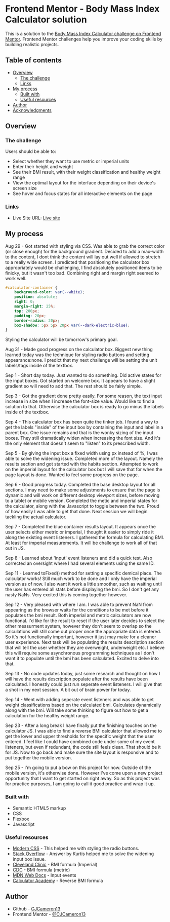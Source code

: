 # Frontend Mentor - Body Mass Index Calculator solution

This is a solution to the [Body Mass Index Calculator challenge on Frontend Mentor](https://www.frontendmentor.io/challenges/body-mass-index-calculator-brrBkfSz1T). Frontend Mentor challenges help you improve your coding skills by building realistic projects. 

## Table of contents

- [Overview](#overview)
  - [The challenge](#the-challenge)
  - [Links](#links)
- [My process](#my-process)
  - [Built with](#built-with)
  - [Useful resources](#useful-resources)
- [Author](#author)
- [Acknowledgments](#acknowledgments)

## Overview

### The challenge

Users should be able to:

- Select whether they want to use metric or imperial units
- Enter their height and weight
- See their BMI result, with their weight classification and healthy weight range
- View the optimal layout for the interface depending on their device's screen size
- See hover and focus states for all interactive elements on the page

### Links

- Live Site URL: [Live site](https://cjcameron13.github.io/bmi-calculator/)

## My process

Aug 29 - Got started with styling via CSS. Was able to grab the correct color (or close enough) for the background gradient. Decided to add a max-width to the content, I dont think the content will lay out well if allowed to stretch to a really wide screen. I predicted that positioning the calculator box appropriately would be challenging, I find absolutely positioned items to be finicky, but it wasn't too bad. Combining right and margin right seemed to work well.
```css
#calculator-container {
    background-color: var(--white);
    position: absolute;
    right: 0;
    margin-right: 25%;
    top: 200px;
    padding: 20px;
    border-radius: 20px;
    box-shadow: 5px 5px 20px var(--dark-electric-blue);
}
```
Styling the calculator will be tomorrow's primary goal.

Aug 31 - Made good progress on the calculator box. Biggest new thing learned today was the technique for styling radio buttons and setting appearance:none. I predict that my next challenge will be setting the unit labels/tags inside of the textbox.

Sep 1 - Short day today. Just wanted to do something. Did active states for the input boxes. Got started on welcome box. It appears to have a slight gradient so will need to add that. The rest should be fairly simple.

Sep 3 - Got the gradient done pretty easily. For some reason, the text input increase in size when I increase the font-size value. Would like to find a solution to that. Otherwise the calculator box is ready to go minus the labels inside of the textbox.

Sep 4 - This calculator box has been quite the tinker job. I found a way to get the labels "inside" of the input box by containing the input and label in a parent box. One issue remains and that is the wonky sizing of the input boxes. They still dramatically widen when increasing the font size. And it's the only element that doesn't seem to "listen" to its prescribed width.

Sep 5 - By giving the input box a fixed width using px instead of %, I was able to solve the widening issue. Completed more of the layout. Namely the results section and got started with the habits section. Attempted to work on the imperial layout for the calculator box but I will save that for when the page layout is done. Wanted to feel some progress on the page.

Sep 6 - Good progress today. Completed the base desktop layout for all sections. I may need to make some adjustments to ensure that the page is dynamic and will work on different desktop viewport sizes, before moving to a tablet or mobile version. Completed the metic and imperial states for the calculator, along with the Javascript to toggle between the two. Proud of how easily I was able to get that done. Next session we will begin tackling the actual calculator.

Sep 7 - Completed the blue container results layout. It appears once the user selects either metric or imperial, I thought it easier to simply ride it along the existing event listeners. I gathered the formula for calculating BMI. At least for imperial measurements. It will be challenge to work all of that out in JS.

Sep 8 - Learned about 'input' event listeners and did a quick test. Also corrected an oversight where I had several elements using the same ID.

Sep 11 - Learned toFixed() method for setting a specific demical place. The calculator works! Still much work to be done and I only have the imperial version as of now. I also want it work a little smoother, such as waiting until the user has entered all stats before displaying the bmi. So I don't get any nasty NaNs. Very excited this is coming together however.

Sep 12 - Very pleased with where I am. I was able to prevent NaN from appearing as the browser waits for the conditions to be met before it populates the bmi result. Both imperial and metric calculators are now functional. I'd like for the result to reset if the user later decides to select the other measurment system, however they don't seem to overlap so the calculations will still come out proper once the appropriate data is entered. So it's not functionally important, however it just may make for a cleaner user experience. Next task will be populating the results description section that will tell the user whether they are overweight, underweight etc. I believe this will require some asynchronous programming techniques as I don't want it to populate until the bmi has been calculated. Excited to delve into that.

Sep 13 - No code updates today, just some research and thought on how I will have the results description populate after the results have been calculated. I honestly could just run seperate event listeners. I will give that a shot in my next session. A bit out of brain power for today.

Sep 14 - Went with adding seperate event listeners and was able to get weight classifications based on the calculated bmi. Calculates dynamically along with the bmi. Will take some thinking to figure out how to get a calculation for the healthy weight range.

Sep 23 - After a long break I have finally put the finishing touches on the calculator JS. I was able to find a reverse BMI calculator that allowed me to get the lower and upper thresholds for the specific weight that the user entered. I feel like I could have combined code under some of my event listeners, but even if redundant, the code still feels clean. That should be it for JS. Now to go back and make sure the site layout is responsive and to put together the mobile version.

Sep 25 - I'm going to put a bow on this project for now. Outside of the mobile version, it's otherwise done. However I've come upon a new project opportunity that I want to get started on right away. So as this project was for practice purposes, I am going to call it good practice and wrap it up.

### Built with

- Semantic HTML5 markup
- CSS
- Flexbox
- Javascript

### Useful resources

- [Modern CSS](https://moderncss.dev/pure-css-custom-styled-radio-buttons/) - This helped me with styling the radio buttons.
- [Stack Overflow](https://stackoverflow.com/questions/49284045/why-does-font-size-increase-an-inputs-width) - Answer by Kurtis helped me to solve the widening input box issue.
- [Cleveland Clinic](https://my.clevelandclinic.org/health/articles/9464-body-mass-index-bmi) - BMI formula (Imperial)
- [CDC](https://www.cdc.gov/nccdphp/dnpao/growthcharts/training/bmiage/page5_1.html#:~:text=With%20the%20metric%20system%2C%20the,by%2010%2C000%2C%20can%20be%20used.) - BMI formula (metric)
- [MDN Web Docs](https://developer.mozilla.org/en-US/docs/Web/API/HTMLElement/input_event) - Input events
- [Calculator Academy](https://calculator.academy/reverse-bmi-calculator/) - Reverse BMI formula

## Author

- Github - [CJCameron13](https://github.com/CJCameron13)
- Frontend Mentor - [@CJCameron13](https://www.frontendmentor.io/profile/CJCameron13)

